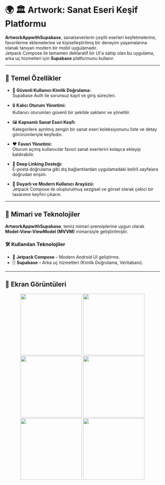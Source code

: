 # 🌍 🏛️ Artwork: Sanat Eseri Keşif Platformu

**ArtworkAppwithSupabase**, sanatseverlerin çeşitli eserleri keşfetmelerine, favorilerine eklemelerine ve kişiselleştirilmiş bir deneyim yaşamalarına olanak tanıyan modern bir mobil uygulamadır.  
Jetpack Compose ile tamamen deklaratif bir UI'a sahip olan bu uygulama, arka uç hizmetleri için **Supabase** platformunu kullanır.

---

## 🚀 Temel Özellikler

- 🔐 **Güvenli Kullanıcı Kimlik Doğrulama:**  
  Supabase Auth ile sorunsuz kayıt ve giriş süreçleri.

- 🔒 **Kalıcı Oturum Yönetimi:**  
  Kullanıcı oturumları güvenli bir şekilde saklanır ve yönetilir.

- 🖼️ **Kapsamlı Sanat Eseri Keşfi:**  
  Kategorilere ayrılmış zengin bir sanat eseri koleksiyonunu liste ve detay görünümleriyle keşfedin.

- ❤️ **Favori Yönetimi:**  
  Oturum açmış kullanıcılar favori sanat eserlerini kolayca ekleyip kaldırabilir.

- 🔗 **Deep Linking Desteği:**  
  E-posta doğrulama gibi dış bağlantılardan uygulamadaki belirli sayfalara doğrudan erişim.

- 📱 **Duyarlı ve Modern Kullanıcı Arayüzü:**  
  Jetpack Compose ile oluşturulmuş sezgisel ve görsel olarak çekici bir tasarımın keyfini çıkarın.

---

## 🧱 Mimari ve Teknolojiler

**ArtworkAppwithSupabase**, temiz mimari prensiplerine uygun olarak **Model-View-ViewModel (MVVM)** mimarisiyle geliştirilmiştir.

### 🛠️ Kullanılan Teknolojiler

- 🧩 **Jetpack Compose** – Modern Android UI geliştirme.
- 🗄️ **Supabase** – Arka uç hizmetleri (Kimlik Doğrulama, Veritabanı).

---

## 📸 Ekran Görüntüleri
<p align="center">
  <img src="https://github.com/user-attachments/assets/eea08d0a-5454-4728-b3ee-030aaeafd8fc" width="200" />
  <img src="https://github.com/user-attachments/assets/5f173764-d1e9-4654-9ad1-1db85fca7280" width="200" />
  <img src="https://github.com/user-attachments/assets/95a86ed8-2831-4dda-998c-aaf065e59d0c" width="200" />
  <img src="https://github.com/user-attachments/assets/f7c8658b-11b5-44ec-91cb-3cf97df98c78" width="200" />
  <img src="https://github.com/user-attachments/assets/fdd3e2e1-fc87-47e2-9ff2-16eb579c13eb" width="200" />
  <img src="https://github.com/user-attachments/assets/02801ade-c664-4c9a-a316-2d6b7f7f4ebf" width="200" />
</p>
